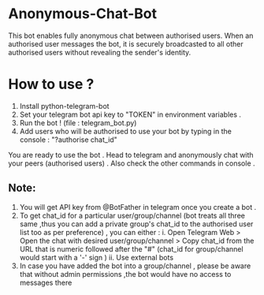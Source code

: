 # Anonymous-Chat-Bot

This bot enables fully anonymous chat between authorised users. When an authorised user messages the bot, it is securely broadcasted to all other authorised users without revealing the sender's identity.

<h1>How to use ?</h1>

1. Install python-telegram-bot
2. Set your telegram bot api key to "TOKEN" in environment variables .
3. Run the bot ! (file : telegram_bot.py)
4. Add users who will be authorised to use your bot by typing in the console : "?authorise chat_id"

You are ready to use the bot . Head to telegram and anonymously chat with your peers (authorised users) . Also check the other commands in console .

<h2>Note:</h2>

1. You will get API key from @BotFather in telegram once you create a bot .
2. To get chat_id for a particular user/group/channel (bot treats all three same ,thus you can add a private group's chat_id to the authorised user list too as per preference) , you can either :
   i. Open Telegram Web > Open the chat with desired user/group/channel > Copy chat_id from the URL that is 		   	numeric followed after the "#" (chat_id for group/channel would start with a '-' sign )
   ii. Use external bots
3. In case you have added the bot into a group/channel , please be aware that without admin permissions ,the bot would have no access to messages there
